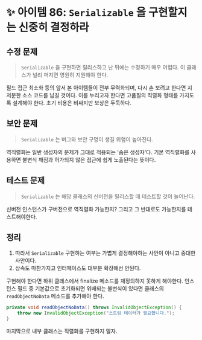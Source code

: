 # ✨ 아이템 86: `Serializable` 을 구현할지는 신중히 결정하라

## 수정 문제

> `Serializable` 을 구현하면 릴리스하고 난 뒤에는 수정하기 매우 어렵다. 이 클래스가 널리 퍼지면 영원히 지원해야 한다.

필드 접근 최소화 등의 앞서 본 아이템들이 전부 무력화되며, 다시 손 보려고 한다면 지저분한 소스 코드를 남길 것이다. 이를 누리고자 한다면 고품질의 직렬화 형태를 가지도록 설계해야 한다. 초기 비용은 비싸지만 보상은 두둑하다.

## 보안 문제

> `Serializable` 는 버그와 보안 구멍이 생길 위험이 높아진다.

역직렬화는 일반 생성자의 문제가 그대로 적용되는 '숨은 생성자'다. 기본 역직렬화를 사용하면 불변식 깨짐과 허가되지 않은 접근에 쉽게 노출된다는 뜻이다.

## 테스트 문제

> `Serializable` 는 해당 클래스의 신버전을 릴리스할 때 테스트할 것이 늘어난다.

신버전 인스턴스가 구버전으로 역직렬화 가능한지? 그리고 그 반대로도 가능한지를 테스트해야한다.

## 정리

1. 따라서 `Serializable` 구현하는 여부는 가볍게 결정해야하는 사안이 아니고 중대한 사안이다.
2. 상속도 마찬가지고 인터페이스도 대부분 확장해선 안된다.

구현해야 한다면 하위 클래스에서 finalize 메소드를 재정의하지 못하게 해야한다. 인스턴스 필드 중 기본값으로 초기화되면 위배되는 불변식이 있다면 클래스의 `readObjectNoData` 메소드를 추가해야 한다.

```java
private void readObjectNoData() throws InvalidObjectException() {
    throw new InvalidObjectException("스트림 데이터가 필요합니다.");
}
```

마지막으로 내부 클래스는 직렬화를 구현하지 말자.
